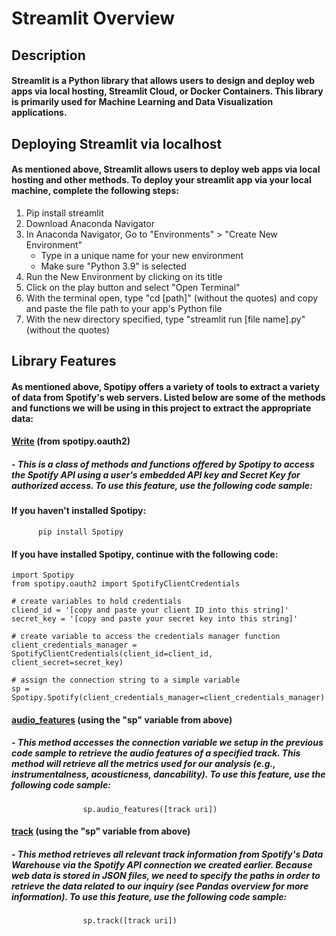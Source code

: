 # Streamlit Overview
## Description
#### Streamlit is a Python library that allows users to design and deploy web apps via local hosting, Streamlit Cloud, or Docker Containers. This library is primarily used for Machine Learning and Data Visualization applications.
## Deploying Streamlit via localhost
#### As mentioned above, Streamlit allows users to deploy web apps via local hosting and other methods. To deploy your streamlit app via your local machine, complete the following steps:
1. Pip install streamlit
2. Download Anaconda Navigator
3. In Anaconda Navigator, Go to "Environments" > "Create New Environment"
    - Type in a unique name for your new environment
    - Make sure "Python 3.9" is selected
4. Run the New Environment by clicking on its title
5. Click on the play button and select "Open Terminal"
6. With the terminal open, type "cd [path]" (without the quotes) and copy and paste the file path to your app's Python file
7. With the new directory specified, type "streamlit run [file name].py" (without the quotes)
## Library Features
#### As mentioned above, Spotipy offers a variety of tools to extract a variety of data from Spotify's web servers. Listed below are some of the methods and functions we will be using in this project to extract the appropriate data:
#### <ins>Write</ins> (from spotipy.oauth2)
##### - This is a class of methods and functions offered by Spotipy to access the Spotify API using a user's embedded API key and Secret Key for authorized access. To use this feature, use the following code sample:
#### If you haven't installed Spotipy:
          pip install Spotipy
#### If you have installed Spotipy, continue with the following code:
    import Spotipy
    from spotipy.oauth2 import SpotifyClientCredentials

    # create variables to hold credentials
    cliend_id = '[copy and paste your client ID into this string]'
    secret_key = '[copy and paste your secret key into this string]'

    # create variable to access the credentials manager function
    client_credentials_manager = SpotifyClientCredentials(client_id=client_id, client_secret=secret_key)

    # assign the connection string to a simple variable
    sp = Spotipy.Spotify(client_credentials_manager=client_credentials_manager)
#### <ins>audio_features</ins> (using the "sp" variable from above)
##### - This method accesses the connection variable we setup in the previous code sample to retrieve the audio features of a specified track. This method will retrieve all the metrics used for our analysis (e.g., instrumentalness, acousticness, dancability). To use this feature, use the following code sample:
                    sp.audio_features([track uri])
#### <ins>track</ins> (using the "sp" variable from above)
##### - This method retrieves all relevant track information from Spotify's Data Warehouse via the Spotify API connection we created earlier. Because web data is stored in JSON files, we need to specify the paths in order to retrieve the data related to our inquiry (see Pandas overview for more information). To use this feature, use the following code sample:
                    sp.track([track uri])
